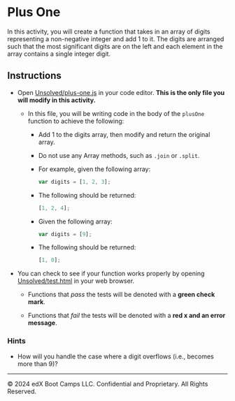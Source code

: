 # Plus One

In this activity, you will create a function that takes in an array of digits representing a non-negative integer and add 1 to it. The digits are arranged such that the most significant digits are on the left and each element in the array contains a single integer digit.

## Instructions

* Open [Unsolved/plus-one.js](Unsolved/plus-one.js) in your code editor. **This is the only file you will modify in this activity.**

  * In this file, you will be writing code in the body of the `plusOne` function to achieve the following:

    * Add 1 to the digits array, then modify and return the original array.

    * Do not use any Array methods, such as `.join` or `.split`.

    * For example, given the following array:

       ```js
       var digits = [1, 2, 3];
       ```

    * The following should be returned:

       ```js
       [1, 2, 4];
       ```

    * Given the following array:

       ```js
       var digits = [9];
       ```

    * The following should be returned:

       ```js
       [1, 0];
       ```

* You can check to see if your function works properly by opening [Unsolved/test.html](Unsolved/test.html) in your web browser.

  * Functions that _pass_ the tests will be denoted with a **green check mark**.

  * Functions that _fail_ the tests will be denoted with a **red x and an error message**.

### Hints

* How will you handle the case where a digit overflows (i.e., becomes more than 9)?

---
© 2024 edX Boot Camps LLC. Confidential and Proprietary. All Rights Reserved.
